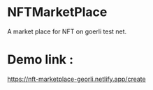 # NFTMarketPlace

A market place for NFT on goerli test net.

# Demo link :

https://nft-marketplace-georli.netlify.app/create
